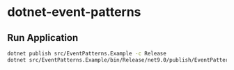 # dotnet-event-patterns

## Run Application

```bash
dotnet publish src/EventPatterns.Example -c Release
dotnet src/EventPatterns.Example/bin/Release/net9.0/publish/EventPatterns.Example.dll
```
